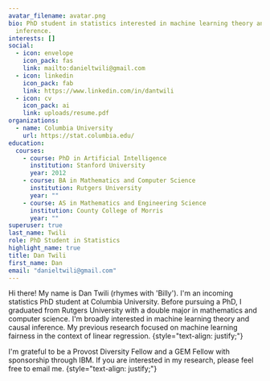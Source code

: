 ```yaml
---
avatar_filename: avatar.png
bio: PhD student in statistics interested in machine learning theory and causal
  inference.
interests: []
social:
  - icon: envelope
    icon_pack: fas
    link: mailto:danieltwili@gmail.com
  - icon: linkedin
    icon_pack: fab
    link: https://www.linkedin.com/in/dantwili
  - icon: cv
    icon_pack: ai
    link: uploads/resume.pdf
organizations:
  - name: Columbia University
    url: https://stat.columbia.edu/
education:
  courses:
    - course: PhD in Artificial Intelligence
      institution: Stanford University
      year: 2012
    - course: BA in Mathematics and Computer Science
      institution: Rutgers University
      year: ""
    - course: AS in Mathematics and Engineering Science
      institution: County College of Morris
      year: ""
superuser: true
last_name: Twili
role: PhD Student in Statistics
highlight_name: true
title: Dan Twili
first_name: Dan
email: "danieltwili@gmail.com"
---
```

Hi there! My name is Dan Twili (rhymes with 'Billy'). I'm an incoming statistics PhD student at Columbia University. Before pursuing a PhD, I graduated from Rutgers University with a double major in mathematics and computer science. I'm broadly interested in machine learning theory and causal inference. My previous research focused on machine learning fairness in the context of linear regression.
{style="text-align: justify;"} 

I'm grateful to be a Provost Diversity Fellow and a GEM Fellow with sponsorship through IBM. If you are interested in my research, please feel free to email me.
{style="text-align: justify;"}
